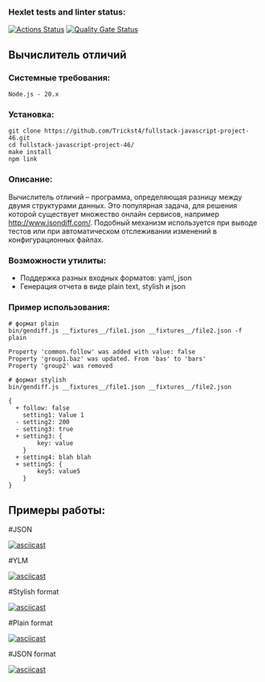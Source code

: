 ### Hexlet tests and linter status:
[![Actions Status](https://github.com/Trickst4/fullstack-javascript-project-46/actions/workflows/hexlet-check.yml/badge.svg)](https://github.com/Trickst4/fullstack-javascript-project-46/actions)
[![Quality Gate Status](https://sonarcloud.io/api/project_badges/measure?project=Trickst4_fullstack-javascript-project-46&metric=alert_status)](https://sonarcloud.io/summary/new_code?id=Trickst4_fullstack-javascript-project-46)

## Вычислитель отличий

### Системные требования:
```
Node.js - 20.x
```

### Установка:

```
git clone https://github.com/Trickst4/fullstack-javascript-project-46.git
cd fullstack-javascript-project-46/
make install
npm link
```

### Описание:
Вычислитель отличий – программа, определяющая разницу между двумя структурами данных. Это популярная задача, для решения которой существует множество онлайн сервисов, например http://www.jsondiff.com/. Подобный механизм используется при выводе тестов или при автоматическом отслеживании изменений в конфигурационных файлах.

### Возможности утилиты:

* Поддержка разных входных форматов: yaml, json
* Генерация отчета в виде plain text, stylish и json

### Пример использования:

```
# формат plain
bin/gendiff.js __fixtures__/file1.json __fixtures__/file2.json -f plain

Property 'common.follow' was added with value: false
Property 'group1.baz' was updated. From 'bas' to 'bars'
Property 'group2' was removed

# формат stylish
bin/gendiff.js __fixtures__/file1.json __fixtures__/file2.json

{
  + follow: false
    setting1: Value 1
  - setting2: 200
  - setting3: true
  + setting3: {
        key: value
    }
  + setting4: blah blah
  + setting5: {
        key5: value5
    }
}
```


## Примеры работы:

#JSON

[![asciicast](https://asciinema.org/a/z3jw7WW5q2rlkbjIh8jKCcJz3.svg)](https://asciinema.org/a/z3jw7WW5q2rlkbjIh8jKCcJz3)

#YLM

[![asciicast](https://asciinema.org/a/r9EowZO2ZBgto7rGFFOqMxlh6.svg)](https://asciinema.org/a/r9EowZO2ZBgto7rGFFOqMxlh6)

#Stylish format

[![asciicast](https://asciinema.org/a/yebTIpwwl89aiVyqpxIlfFf7s.svg)](https://asciinema.org/a/yebTIpwwl89aiVyqpxIlfFf7s)

#Plain format

[![asciicast](https://asciinema.org/a/ENdbfugMoZdDTz1sU714cJJQL.svg)](https://asciinema.org/a/ENdbfugMoZdDTz1sU714cJJQL)

#JSON format

[![asciicast](https://asciinema.org/a/UYZpA8dIqaHLImG4NJzBUezNb.svg)](https://asciinema.org/a/UYZpA8dIqaHLImG4NJzBUezNb)
